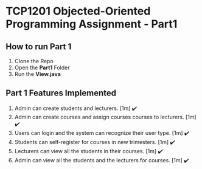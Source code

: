 # TCP1201 Objected-Oriented Programming Assignment - Part1

## How to run Part 1

1) Clone the Repo
2) Open the **Part1** Folder
3) Run the **View.java**

## Part 1 Features Implemented

1) Admin can create students and lecturers. [1m] :heavy_check_mark:
2) Admin can create courses and assign courses courses to lecturers. [1m] :heavy_check_mark:
3) Users can login and the system can recognize their user type. [1m] :heavy_check_mark:
4) Students can self-register for courses in new trimesters. [1m] :heavy_check_mark:
5) Lecturers can view all the students in their courses. [1m] :heavy_check_mark:
6) Admin can view all the students and the lecturers for courses. [1m] :heavy_check_mark:

